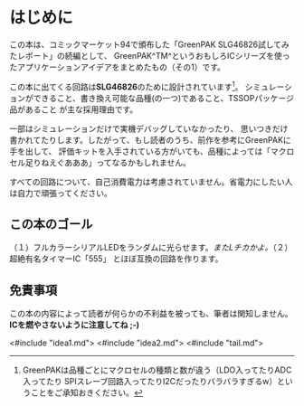 # はじめに

この本は、コミックマーケット94で頒布した「GreenPAK SLG46826試してみたレポート」の続編として、
GreenPAK^TM^というおもしろICシリーズを使ったアプリケーションアイデアをまとめたもの（その1）です。

この本に出てくる回路は**SLG46826**のために設計されています[^greenpak-unique]。
シミュレーションができること、書き換え可能な品種(の一つ)であること、TSSOPパッケージ品があること
が主な採用理由です。

一部はシミュレーションだけで実機デバッグしていなかったり、
思いつきだけ書かれてたりします。したがって、もし読者のうち、前作を参考にGreenPAKに手を出して、
評価キットを入手されている方がいても、品種によっては「マクロセル足りねえぐあああ」ってなるかもしれません。

すべての回路について、自己消費電力は考慮されていません。省電力にしたい人は自力で頑張ってください。

[^greenpak-unique]: GreenPAKは品種ごとにマクロセルの種類と数が違う（LDO入ってたりADC入ってたり
SPIスレーブ回路入ってたりI2Cだったりバラバラすぎるw）ということをご承知おきください。

## この本のゴール

（１）フルカラーシリアルLEDをランダムに光らせます。*またLチカかよ。*（２）超絶有名タイマーIC「555」
とほぼ互換の回路を作ります。

## 免責事項

この本の内容によって読者が何らかの不利益を被っても、筆者は関知しません。**ICを燃やさないように注意してね ;-)**

<#include "idea1.md">
<#include "idea2.md">
<#include "tail.md">
